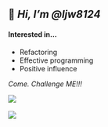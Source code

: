 
## 👋 _Hi, I’m @ljw8124_


#### Interested in...
- Refactoring
- Effective programming
- Positive influence


_Come. Challenge ME!!!_


<!-- ![Jwooooo's Github Stats](https://github-readme-stats.vercel.app/api?username=ljw8124&show_icons=true&theme=cobalt) -->
<img src="https://github-readme-stats.vercel.app/api/top-langs/?username=ljw8124&layout=compact"><br><br>
<img src="https://github-readme-stats.vercel.app/api?username=ㅣㅓㅈ8124&show_icons=true">

<!---
ljw8124/ljw8124 is a ✨ special ✨ repository because its `README.md` (this file) appears on your GitHub profile.
You can click the Preview link to take a look at your changes.
--->

